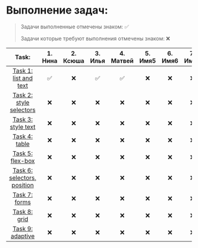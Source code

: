 # Выполнение задач:

> Задачи выполненные отмечены знаком: &#9989;
>
> Задачи которые требуют выполнения отмечены знаком: &#10060;

| Task: | 1. Нина | 2. Ксюша | 3. Илья | 4. Матвей | 5. Имя5 | 6. Имя6 | 7. Имя7 | 8. Имя8 | 9. Имя9 | 10. Имя10 |
|:-----:|:-------:|:-------:|:-------:|:-------:|:-------:|:-------:|:-------:|:-------:|:-------:|:---------:|
| [Task 1: list and text](https://momaesham.github.io/html-css/dz/1) | ✅ | ❌ | ✅ | ✅ | ❌ | ❌ | ❌ | ❌ | ❌ | ❌ |
| [Task 2: style selectors](https://momaesham.github.io/html-css/dz/2) | ❌ | ❌ | ❌ | ❌ | ❌ | ❌ | ❌ | ❌ | ❌ | ❌ |
| [Task 3: style text](https://momaesham.github.io/html-css/dz/3) | ❌ | ❌ | ❌ | ❌ | ❌ | ❌ | ❌ | ❌ | ❌ | ❌ |
| [Task 4: table](https://momaesham.github.io/html-css/dz/4) | ❌ | ❌ | ❌ | ❌ | ❌ | ❌ | ❌ | ❌ | ❌ | ❌ |
| [Task 5: flex-box](https://momaesham.github.io/html-css/dz/5) | ❌ | ❌ | ❌ | ❌ | ❌ | ❌ | ❌ | ❌ | ❌ | ❌ |
| [Task 6: selectors, position](https://momaesham.github.io/html-css/dz/6) | ❌ | ❌ | ❌ | ❌ | ❌ | ❌ | ❌ | ❌ | ❌ | ❌ |
| [Task 7: forms](https://momaesham.github.io/html-css/dz/7) | ❌ | ❌ | ❌ | ❌ | ❌ | ❌ | ❌ | ❌ | ❌ | ❌ |
| [Task 8: grid](https://momaesham.github.io/html-css/dz/8) | ❌ | ❌ | ❌ | ❌ | ❌ | ❌ | ❌ | ❌ | ❌ | ❌ |
| [Task 9: adaptive](https://momaesham.github.io/html-css/dz/9) | ❌ | ❌ | ❌ | ❌ | ❌ | ❌ | ❌ | ❌ | ❌ | ❌ |


